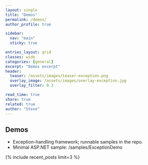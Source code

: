 ```yaml
---
layout: single
title: "Demos"
permalink: /demos/
author_profile: true

sidebar:
  nav: "main"
  sticky: true

entries_layout: grid
classes: wide
categories: [general]
excerpt: "Demos excerpt"
header:
  teaser: /assets/images/teaser-exception.png
  overlay_image: /assets/images/overlay-exception.jpg
  overlay_filter: 0.3

read_time: true
share: true
related: true
author: "Steve"
---
```


<style>
.recent-post-card { background: #eef; padding: 1rem; border-radius: 6px; }
</style>

## Demos
- Exception-handling framework; runnable samples in the repo.
- Minimal ASP.NET sample: /samples/ExceptionDemo

{% include recent_posts limit=3 %}

